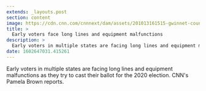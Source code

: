 ```yaml
--- 
extends: _layouts.post 
section: content 
image: https://cdn.cnn.com/cnnnext/dam/assets/201013161515-gwinnet-county-long-lines-super-tease.jpg 
title: > 
  Early voters face long lines and equipment malfunctions 
description: > 
  Early voters in multiple states are facing long lines and equipment malfunctions as they try to cast their ballot for the 2020 election.CNN's Pamela Brown reports. 
date: 1602647031.415261 
--- 
```

Early voters in multiple states are facing long lines and equipment malfunctions as they try to cast their ballot for the 2020 election. CNN's Pamela Brown reports.